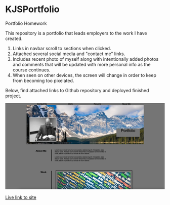 # KJSPortfolio

Portfolio Homework

This repository is a portfolio that leads employers to the work I have created.

1. Links in navbar scroll to sections when clicked.
2. Attached several social media and "contact me" links.
3. Includes recent photo of myself along with intentionally added photos and comments that will be updated with more personal info as the course continues.
4. When seen on other devices, the screen will change in order to keep from becoming too pixelated.

Below, find attached links to Github repository and deployed finished project.

![Portfolio site screen shot](./assets/images/kyle-portfolio.png)

[Live link to site](https://kylejames20.github.io/KJSPortfolio/)